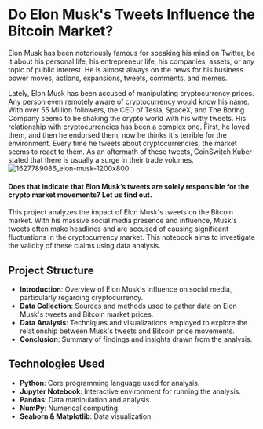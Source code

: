 # Do Elon Musk's Tweets Influence the Bitcoin Market?
Elon Musk has been notoriously famous for speaking his mind on Twitter, be it about his personal life, his entrepreneur life, his companies, assets, or any topic of public interest. He is almost always on the news for his business power moves, actions, expansions, tweets, comments, and memes.

Lately, Elon Musk has been accused of manipulating cryptocurrency prices. Any person even remotely aware of cryptocurrency would know his name. With over 55 Million followers, the CEO of Tesla, SpaceX, and The Boring Company seems to be shaking the crypto world with his witty tweets. His relationship with cryptocurrencies has been a complex one. First, he loved them, and then he endorsed them, now he thinks it's terrible for the environment. Every time he tweets about cryptocurrencies, the market seems to react to them. As an aftermath of these tweets, CoinSwitch Kuber stated that there is usually a surge in their trade volumes.
  ![1627789086_elon-musk-1200x800](https://user-images.githubusercontent.com/64377735/161898251-aa2d07a3-dfed-4142-98b8-c57acdf510c3.jpeg)


#### Does that indicate that Elon Musk’s tweets are solely responsible for the crypto market movements? Let us find out.
This project analyzes the impact of Elon Musk's tweets on the Bitcoin market. With his massive social media presence and influence, Musk's tweets often make headlines and are accused of causing significant fluctuations in the cryptocurrency market. This notebook aims to investigate the validity of these claims using data analysis.

## Project Structure

- **Introduction**: Overview of Elon Musk's influence on social media, particularly regarding cryptocurrency.
- **Data Collection**: Sources and methods used to gather data on Elon Musk's tweets and Bitcoin market prices.
- **Data Analysis**: Techniques and visualizations employed to explore the relationship between Musk's tweets and Bitcoin price movements.
- **Conclusion**: Summary of findings and insights drawn from the analysis.

## Technologies Used

- **Python**: Core programming language used for analysis.
- **Jupyter Notebook**: Interactive environment for running the analysis.
- **Pandas**: Data manipulation and analysis.
- **NumPy**: Numerical computing.
- **Seaborn & Matplotlib**: Data visualization.

